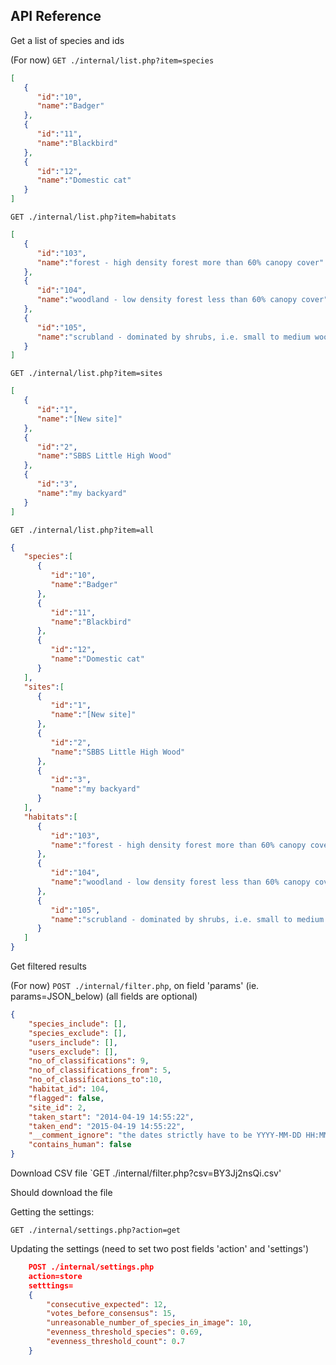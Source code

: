 API Reference
--------------

Get a list of species and ids

(For now) 
`GET ./internal/list.php?item=species`

```JSON
[
   {
      "id":"10",
      "name":"Badger"
   },
   {
      "id":"11",
      "name":"Blackbird"
   },
   {
      "id":"12",
      "name":"Domestic cat"
   }
]
```

`GET ./internal/list.php?item=habitats`

```JSON
[
   {
      "id":"103",
      "name":"forest - high density forest more than 60% canopy cover"
   },
   {
      "id":"104",
      "name":"woodland - low density forest less than 60% canopy cover"
   },
   {
      "id":"105",
      "name":"scrubland - dominated by shrubs, i.e. small to medium woody plants less than 8 m high"
   }
]
```

`GET ./internal/list.php?item=sites`

```JSON
[
   {
      "id":"1",
      "name":"[New site]"
   },
   {
      "id":"2",
      "name":"SBBS Little High Wood"
   },
   {
      "id":"3",
      "name":"my backyard"
   }
]
```

`GET ./internal/list.php?item=all`

```JSON
{
   "species":[
      {
         "id":"10",
         "name":"Badger"
      },
      {
         "id":"11",
         "name":"Blackbird"
      },
      {
         "id":"12",
         "name":"Domestic cat"
      }
   ],
   "sites":[
      {
         "id":"1",
         "name":"[New site]"
      },
      {
         "id":"2",
         "name":"SBBS Little High Wood"
      },
      {
         "id":"3",
         "name":"my backyard"
      }
   ],
   "habitats":[
      {
         "id":"103",
         "name":"forest - high density forest more than 60% canopy cover"
      },
      {
         "id":"104",
         "name":"woodland - low density forest less than 60% canopy cover"
      },
      {
         "id":"105",
         "name":"scrubland - dominated by shrubs, i.e. small to medium woody plants less than 8 m high"
      }
   ]
}
```



Get filtered results

(For now) `POST ./internal/filter.php`, on field 'params' (ie. params=JSON_below)
(all fields are optional)
```JSON
{
    "species_include": [],
    "species_exclude": [],
    "users_include": [],
    "users_exclude": [],
    "no_of_classifications": 9,
    "no_of_classifications_from": 5,
    "no_of_classifications_to":10,
    "habitat_id": 104,
    "flagged": false,
    "site_id": 2,
    "taken_start": "2014-04-19 14:55:22",
    "taken_end": "2015-04-19 14:55:22",
    "__comment_ignore": "the dates strictly have to be YYYY-MM-DD HH:MM:SS",
    "contains_human": false
}
```

Download CSV file
`GET ./internal/filter.php?csv=BY3Jj2nsQi.csv'

Should download the file

Getting the settings:

`GET ./internal/settings.php?action=get`

Updating the settings (need to set two post fields 'action' and 'settings')

```JSON
    POST ./internal/settings.php
    action=store
    setttings= 
    {
    	"consecutive_expected": 12,
    	"votes_before_consensus": 15,
    	"unreasonable_number_of_species_in_image": 10,
    	"evenness_threshold_species": 0.69,
    	"evenness_threshold_count": 0.7
    }
```

